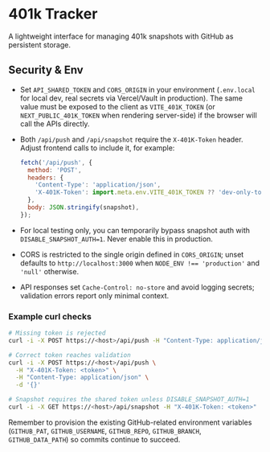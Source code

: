 # 401k Tracker

A lightweight interface for managing 401k snapshots with GitHub as persistent storage.

## Security & Env

- Set `API_SHARED_TOKEN` and `CORS_ORIGIN` in your environment (`.env.local` for local dev, real secrets via Vercel/Vault in production). The same value must be exposed to the client as `VITE_401K_TOKEN` (or `NEXT_PUBLIC_401K_TOKEN` when rendering server-side) if the browser will call the APIs directly.
- Both `/api/push` and `/api/snapshot` require the `X-401K-Token` header. Adjust frontend calls to include it, for example:

  ```js
  fetch('/api/push', {
    method: 'POST',
    headers: {
      'Content-Type': 'application/json',
      'X-401K-Token': import.meta.env.VITE_401K_TOKEN ?? 'dev-only-token',
    },
    body: JSON.stringify(snapshot),
  });
  ```

- For local testing only, you can temporarily bypass snapshot auth with `DISABLE_SNAPSHOT_AUTH=1`. Never enable this in production.
- CORS is restricted to the single origin defined in `CORS_ORIGIN`; unset defaults to `http://localhost:3000` when `NODE_ENV !== 'production'` and `'null'` otherwise.
- API responses set `Cache-Control: no-store` and avoid logging secrets; validation errors report only minimal context.

### Example curl checks

```bash
# Missing token is rejected
curl -i -X POST https://<host>/api/push -H "Content-Type: application/json" -d '{}' 

# Correct token reaches validation
curl -i -X POST https://<host>/api/push \
  -H "X-401K-Token: <token>" \
  -H "Content-Type: application/json" \
  -d '{}'

# Snapshot requires the shared token unless DISABLE_SNAPSHOT_AUTH=1
curl -i -X GET https://<host>/api/snapshot -H "X-401K-Token: <token>"
```

Remember to provision the existing GitHub-related environment variables (`GITHUB_PAT`, `GITHUB_USERNAME`, `GITHUB_REPO`, `GITHUB_BRANCH`, `GITHUB_DATA_PATH`) so commits continue to succeed.
